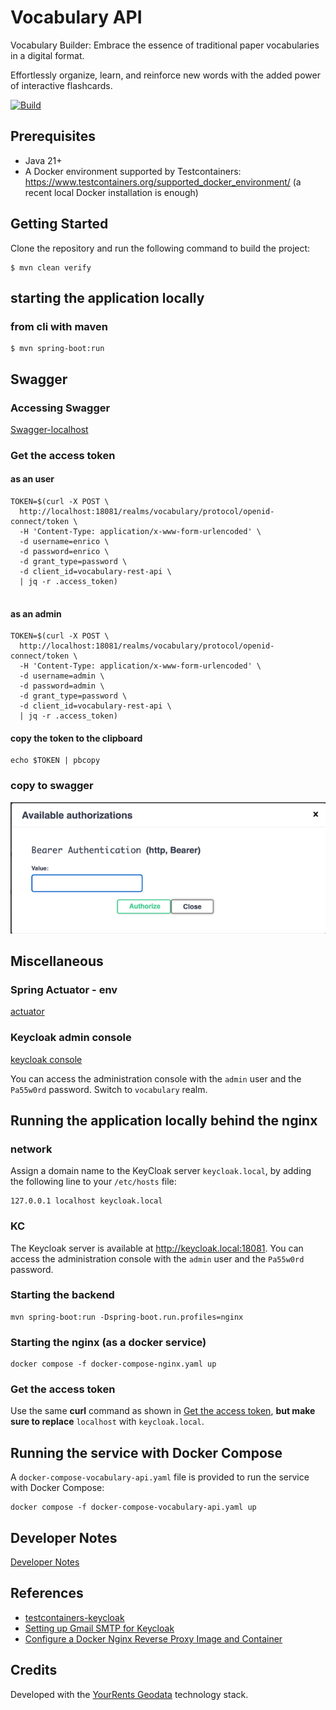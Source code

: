 # Vocabulary API
Vocabulary Builder: Embrace the essence of traditional paper vocabularies in a digital format.    

Effortlessly organize, learn, and reinforce new words with the added power of interactive flashcards.

[![Build](https://github.com/egch/vocabulary/actions/workflows/maven.yml/badge.svg)](https://github.com/egch/vocabulary/actions/workflows/maven.yml)

## Prerequisites
- Java 21+
- A Docker environment supported by Testcontainers: <https://www.testcontainers.org/supported_docker_environment/> (a recent local Docker installation is enough)

## Getting Started
Clone the repository and run the following command to build the project:

```shell
$ mvn clean verify
```

## starting the application locally

### from cli with maven
```shell
$ mvn spring-boot:run 
```

## Swagger
### Accessing Swagger
[Swagger-localhost](http://localhost:9090/swagger-ui/index.html#/)

### Get the access token
#### as an user

```shell
TOKEN=$(curl -X POST \
  http://localhost:18081/realms/vocabulary/protocol/openid-connect/token \
  -H 'Content-Type: application/x-www-form-urlencoded' \
  -d username=enrico \
  -d password=enrico \
  -d grant_type=password \
  -d client_id=vocabulary-rest-api \
  | jq -r .access_token)
  

```
#### as an admin
```shell
TOKEN=$(curl -X POST \
  http://localhost:18081/realms/vocabulary/protocol/openid-connect/token \
  -H 'Content-Type: application/x-www-form-urlencoded' \
  -d username=admin \
  -d password=admin \
  -d grant_type=password \
  -d client_id=vocabulary-rest-api \
  | jq -r .access_token)
```

#### copy the token to the clipboard
```shell
echo $TOKEN | pbcopy    
```

### copy to swagger
![Bearer](docs/images/swagger-token.png)

## Miscellaneous
### Spring Actuator - env
[actuator](http://localhost:9090/actuator/env/)

### Keycloak admin console
[keycloak console](http://localhost:18081/admin/master/console/)

You can access the administration console with the `admin` user and the `Pa55w0rd` password.
Switch to `vocabulary` realm.

## Running the application locally behind the nginx
### network
Assign a domain name to the KeyCloak server `keycloak.local`, by adding the following line to your `/etc/hosts` file:
```text
127.0.0.1 localhost keycloak.local
```
### KC
The Keycloak server is available at <http://keycloak.local:18081>. 
You can access the administration console with the `admin` user and the `Pa55w0rd` password.



### Starting the backend
```shell
mvn spring-boot:run -Dspring-boot.run.profiles=nginx
```
### Starting the nginx (as a docker service)

```shell
docker compose -f docker-compose-nginx.yaml up
```
### Get the access token
Use the same **curl** command as shown in [Get the access token](#get-the-access-token), **but make sure to replace** `localhost` with `keycloak.local`.



## Running the service with Docker Compose
A `docker-compose-vocabulary-api.yaml` file is provided to run the service with Docker Compose:

```shell
docker compose -f docker-compose-vocabulary-api.yaml up
```




## Developer Notes
[Developer Notes](docs/DeveloperNotes.md)



## References
- [testcontainers-keycloak](https://github.com/dasniko/testcontainers-keycloak)
- [Setting up Gmail SMTP for Keycloak](https://www.youtube.com/watch?v=wwOKKwMq5pA)
- [Configure a Docker Nginx Reverse Proxy Image and Container](https://youtu.be/ZmH1L1QeNHk?si=MOyHUDYLzyxB_NUh)


## Credits
Developed with the [YourRents Geodata](https://github.com/your-rents) technology stack.
